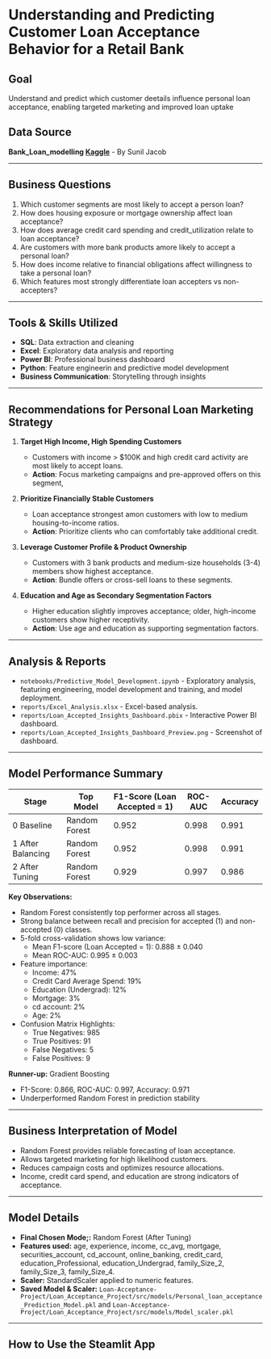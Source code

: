 # Understanding and Predicting Customer Loan Acceptance Behavior for a Retail Bank

## Goal
Understand and predict which customer deetails influence personal loan acceptance, enabling targeted marketing and improved loan uptake 

## Data Source
**Bank_Loan_modelling [Kaggle](https://www.kaggle.com/datasets/itsmesunil/bank-loan-modelling)** - By Sunil Jacob

---

## Business Questions

1. Which customer segments are most likely to accept a person loan?
2. How does housing exposure or mortgage ownership affect loan acceptance?
3. How does average credit card spending and credit_utilization relate to loan acceptance?
4. Are customers with more bank products amore likely to accept a personal loan?
5. How does income relative to financial obligations affect willingness to take a personal loan?
6. Which features most strongly differentiate loan accepters vs non-accepters?

---

## Tools & Skills Utilized

- **SQL**: Data extraction and cleaning
- **Excel**: Exploratory data analysis and reporting
- **Power BI**: Professional business dashboard
- **Python**: Feature engineerin and predictive model development
- **Business Communication**: Storytelling through insights

---

## Recommendations for Personal Loan Marketing Strategy

1. **Target High Income, High Spending Customers**
   - Customers with income > $100K and high credit card activity are most likely to accept loans.
   - **Action**: Focus marketing campaigns and pre-approved offers on this segment,
  
2. **Prioritize Financially Stable Customers**
   - Loan acceptance strongest amon customers with low to medium housing-to-income ratios.
   - **Action**: Prioritize clients who can comfortably take additional credit.
  
3. **Leverage Customer Profile & Product Ownership**
   - Customers with 3 bank products and medium-size households (3-4) members show highest acceptance.
   - **Action**: Bundle offers or cross-sell loans to these segments.

4. **Education and Age as Secondary Segmentation Factors**
   - Higher education slightly improves acceptance; older, high-income customers show higher receptivity.
   - **Action**: Use age and education as supporting segmentation factors.
  
---

## Analysis & Reports

- `notebooks/Predictive_Model_Development.ipynb` - Exploratory analysis, featuring engineering, model development and training, and model deployment.
- `reports/Excel_Analysis.xlsx` - Excel-based analysis.
- `reports/Loan_Accepted_Insights_Dashboard.pbix` - Interactive Power BI dashboard.
- `reports/Loan_Accepted_Insights_Dashboard_Preview.png` - Screenshot of dashboard.

---

## Model Performance Summary

| Stage               | Top Model        | F1-Score (Loan Accepted = 1)  | ROC-AUC | Accuracy |
|--------------------|-------------------|-------------------------------|---------|----------|
| 0 Baseline         | Random Forest     | 0.952                         | 0.998   | 0.991    |
| 1 After Balancing  | Random Forest     | 0.952                         | 0.998   | 0.991    |
| 2 After Tuning     | Random Forest     | 0.929                         | 0.997   | 0.986    |

**Key Observations:**
- Random Forest consistently top performer across all stages.
- Strong balance between recall and precision for accepted (1) and non-accepted (0) classes.
- 5-fold cross-validation shows low variance:
  - Mean F1-score (Loan Accepted = 1): 0.888 ± 0.040
  - Mean ROC-AUC: 0.995 ± 0.003
- Feature importance:
  - Income: 47%
  - Credit Card Average Spend: 19%
  - Education (Undergrad): 12%
  - Mortgage: 3%
  - cd account: 2%
  - Age: 2%
- Confusion Matrix Highlights:
  - True Negatives: 985
  - True Positives: 91
  - False Negatives: 5
  - False Positives: 9
 
**Runner-up:** Gradient Boosting
  - F1-Score: 0.866, ROC-AUC: 0.997, Accuracy: 0.971
  - Underperformed Random Forest in prediction stability
 
---

## Business Interpretation of Model

- Random Forest provides reliable forecasting of loan acceptance.
- Allows targeted marketing for high likelihood customers.
- Reduces campaign costs and optimizes resource allocations.
- Income, credit card spend, and education are strong indicators of acceptance.

---

## Model Details

- **Final Chosen Mode;:** Random Forest (After Tuning)
- **Features used:** age, experience, income, cc_avg, mortgage, securities_account,	cd_account,	online_banking,	credit_card, education_Professional,	education_Undergrad,	family_Size_2,	family_Size_3,	family_Size_4.
- **Scaler:** StandardScaler applied to numeric features.
- **Saved Model & Scaler:** `Loan-Acceptance-Project/Loan_Acceptance_Project/src/models/Personal_loan_acceptance_Prediction_Model.pkl` and `Loan-Acceptance-Project/Loan_Acceptance_Project/src/models/Model_scaler.pkl`

---

## How to Use the Steamlit App
